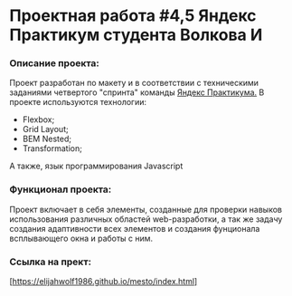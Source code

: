 # **Проектная работа #4,5 Яндекс Практикум студента Волкова И**

### Описание проекта:
Проект разработан по макету и в соответствии с техническими заданиями четвертого "спринта" команды [Яндекс Практикума.](https://praktikum.yandex.ru) 
В проекте используются технологии:
* Flexbox;
* Grid Layout;
* BEM Nested;
* Transformation;

А также, язык программирования Javascript

### Функционал проекта:
Проект включает в себя элементы, созданные для проверки навыков использования различных областей web-разработки, а так же задачу создания адаптивности всех элементов и создания фунционала всплывающего окна и работы с ним.

### Ссылка на прект:
[https://elijahwolf1986.github.io/mesto/index.html]

